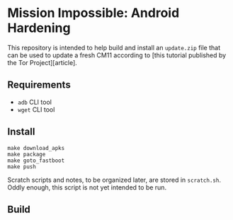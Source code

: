 # Mission Impossible: Android Hardening

This repository is intended to help build and install an `update.zip`
file that can be used to update a fresh CM11 according to [this tutorial
published by the Tor Project][article].

## Requirements

- `adb` CLI tool
- `wget` CLI tool

## Install

    make download_apks
    make package
    make goto_fastboot
    make push

Scratch scripts and notes, to be organized later, are stored in
`scratch.sh`. Oddly enough, this script is not yet intended to be run.

## Build

<!-- Links -->
   [tutorial]: https://trac.torproject.org/projects/tor/wiki/doc/HardeningAndroid#BasebandRemoval
